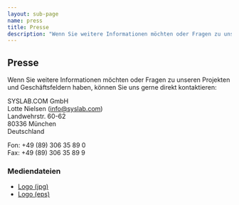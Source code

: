 ```yaml
---
layout: sub-page
name: press
title: Presse
description: "Wenn Sie weitere Informationen möchten oder Fragen zu unseren Projekten und Geschäftsfeldern haben, können Sie uns direkt zu kontaktieren"
---
```


<section id="press">
<div class="container">
<h1>Presse</h1>


<p>Wenn Sie weitere Informationen möchten oder Fragen zu unseren Projekten und Geschäftsfeldern haben, können Sie uns gerne direkt kontaktieren:</p>

<p>
SYSLAB.COM GmbH<br>
Lotte Nielsen (<a href="mailto:info@syslab.com">info@syslab.com</a>) <br>
Landwehrstr. 60-62<br>
80336 München<br>
Deutschland</p>

<p>Fon:  +49 (89) 306 35 89 0<br>
Fax: +49 (89) 306 35 89 9
</p>

<h3>Mediendateien</h3>
<ul>
    <li><a href="/media/logo_syslabcom.jpg">Logo  (jpg)</a></li>
    <li><a href="/media/logo_syslabcom.eps">Logo  (eps)</a></li>
</ul>

</div>
</section>
